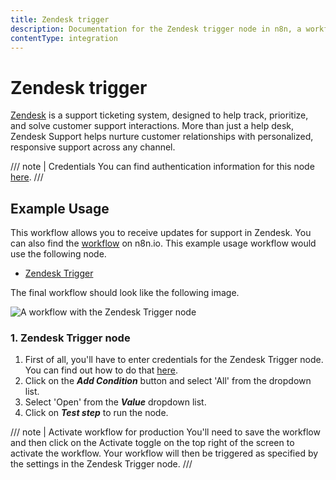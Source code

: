 ```yaml
---
title: Zendesk trigger
description: Documentation for the Zendesk trigger node in n8n, a workflow automation platform. Includes details of operations and configuration, and links to examples and credentials information.
contentType: integration
---
```


# Zendesk trigger

[Zendesk](https://www.zendesk.com/) is a support ticketing system, designed to help track, prioritize, and solve customer support interactions. More than just a help desk, Zendesk Support helps nurture customer relationships with personalized, responsive support across any channel.

/// note | Credentials
You can find authentication information for this node [here](/integrations/builtin/credentials/zendesk/).
///

## Example Usage

This workflow allows you to receive updates for support in Zendesk. You can also find the [workflow](https://n8n.io/workflows/648) on n8n.io. This example usage workflow would use the following node.

- [Zendesk Trigger]()

The final workflow should look like the following image.

![A workflow with the Zendesk Trigger node](/_images/integrations/builtin/trigger-nodes/zendesktrigger/workflow.png)

### 1. Zendesk Trigger node

1. First of all, you'll have to enter credentials for the Zendesk Trigger node. You can find out how to do that [here](/integrations/builtin/credentials/zendesk/).
2. Click on the ***Add Condition*** button and select 'All' from the dropdown list.
3. Select 'Open' from the ***Value*** dropdown list.
4. Click on ***Test step*** to run the node.

/// note | Activate workflow for production
You'll need to save the workflow and then click on the Activate toggle on the top right of the screen to activate the workflow. Your workflow will then be triggered as specified by the settings in the Zendesk Trigger node.
///

